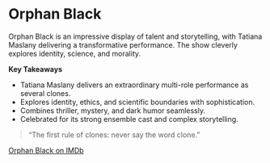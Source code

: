 # Orphan Black

Orphan Black is an impressive display of talent and storytelling, with Tatiana Maslany delivering a transformative performance. The show cleverly explores identity, science, and morality.

**Key Takeaways**

* Tatiana Maslany delivers an extraordinary multi-role performance as several clones.
* Explores identity, ethics, and scientific boundaries with sophistication.
* Combines thriller, mystery, and dark humor seamlessly.
* Celebrated for its strong ensemble cast and complex storytelling.

> “The first rule of clones: never say the word clone.”

[Orphan Black on IMDb](https://www.imdb.com/title/tt2234222/)
